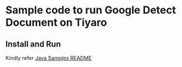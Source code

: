 # Sample code to run Google Detect Document on Tiyaro

## Install and Run
Kindly refer [Java Samples README](../../../../../../../../README.md)